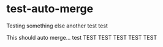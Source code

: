 # test-auto-merge

Testing something else another test
 test

This should auto merge...
test
TEST
TEST
TEST
TEST
TEST
